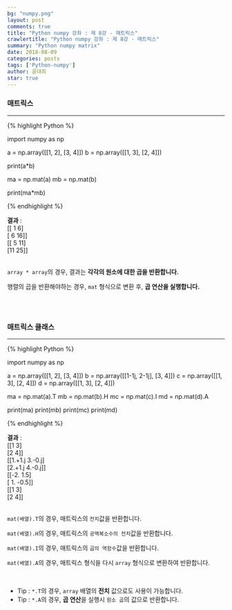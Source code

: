 ```yaml
---
bg: "numpy.png"
layout: post
comments: true
title: "Python numpy 강좌 : 제 8강 - 매트릭스"
crawlertitle: "Python numpy 강좌 : 제 8강 - 매트릭스"
summary: "Python numpy matrix"
date: 2018-08-09
categories: posts
tags: ['Python-numpy']
author: 윤대희
star: true
---
```


### 매트릭스 ###
----------

{% highlight Python %}

import numpy as np

a = np.array([[1, 2], [3, 4]])
b = np.array([[1, 3], [2, 4]])

print(a*b)

ma = np.mat(a)
mb = np.mat(b)

print(ma*mb)

{% endhighlight %}

**결과**
:    
[[ 1  6]<br>
 [ 6 16]]<br>
[[ 5 11]<br>
 [11 25]]<br>
<br>

`array * array`의 경우, 결과는 **각각의 원소에 대한 곱을 반환합니다.**

행렬의 곱을 반환해야하는 경우, `mat` 형식으로 변환 후, **곱 연산을 실행합니다.**

<br>
<br>

### 매트릭스 클래스 ###
----------

{% highlight Python %}

import numpy as np

a = np.array([[1, 2], [3, 4]])
b = np.array([[1-1j, 2-1j], [3, 4]])
c = np.array([[1, 3], [2, 4]])
d = np.array([[1, 3], [2, 4]])

ma = np.mat(a).T
mb = np.mat(b).H
mc = np.mat(c).I
md = np.mat(d).A

print(ma)
print(mb)
print(mc)
print(md)

{% endhighlight %}

**결과**
:    
[[1 3]<br>
 [2 4]]<br>
[[1.+1.j 3.-0.j]<br>
 [2.+1.j 4.-0.j]]<br>
[[-2.   1.5]<br>
 [ 1.  -0.5]]<br>
[[1 3]<br>
 [2 4]]<br>
<br>

`mat(배열).T`의 경우, 매트릭스의 `전치`값을 반환합니다.

`mat(배열).H`의 경우, 매트릭스의 `공액복소수의 전치`값을 반환합니다.

`mat(배열).I`의 경우, 매트릭스의 `곱의 역함수`값을 반환합니다.

`mat(배열).A`의 경우, 매트릭스 형식을 다시 `array` 형식으로 변환하여 반환합니다.

<br>

* Tip : `*.T`의 경우, `array` 배열의 **전치** 값으로도 사용이 가능합니다.
* Tip : `*.A`의 경우, **곱 연산**을 실행시 `원소 곱`의 값으로 반환합니다.



